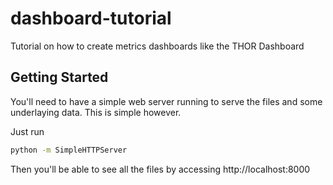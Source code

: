 # dashboard-tutorial
Tutorial on how to create metrics dashboards like the THOR Dashboard


## Getting Started

You'll need to have a simple web server running to serve the files and some underlaying data. This is simple however. 

Just run

```bash
python -m SimpleHTTPServer
```

Then you'll be able to see all the files by accessing http://localhost:8000

